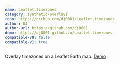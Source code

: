 ```yaml
---
name: Leaflet.timezones
category: synthetic-overlays
repo: https://github.com/dj0001/Leaflet.timezones
author: DJ
author-url: https://github.com/dj0001
demo: https://dj0001.github.io/Leaflet.timezones
compatible-v0: false
compatible-v1: true
---
```


Overlay timezones on a Leaflet Earth map. <a href="https://dj0001.github.io/Leaflet.timezones">Demo</a>
